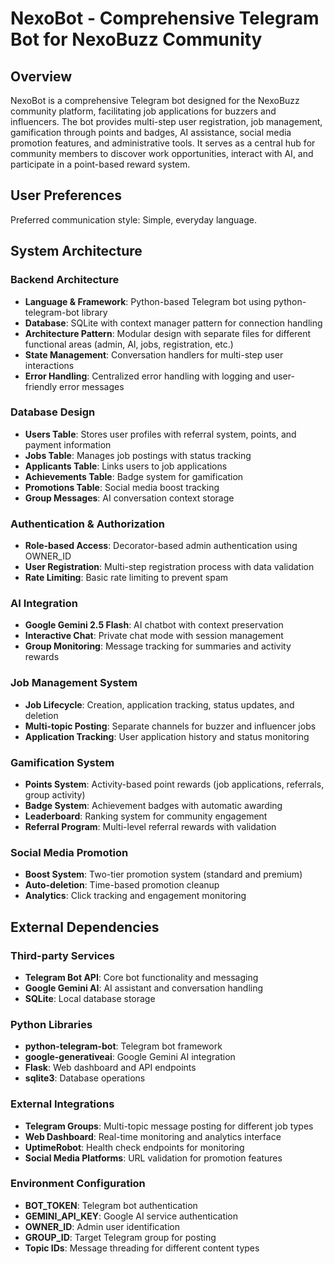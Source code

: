 # NexoBot - Comprehensive Telegram Bot for NexoBuzz Community

## Overview

NexoBot is a comprehensive Telegram bot designed for the NexoBuzz community platform, facilitating job applications for buzzers and influencers. The bot provides multi-step user registration, job management, gamification through points and badges, AI assistance, social media promotion features, and administrative tools. It serves as a central hub for community members to discover work opportunities, interact with AI, and participate in a point-based reward system.

## User Preferences

Preferred communication style: Simple, everyday language.

## System Architecture

### Backend Architecture
- **Language & Framework**: Python-based Telegram bot using python-telegram-bot library
- **Database**: SQLite with context manager pattern for connection handling
- **Architecture Pattern**: Modular design with separate files for different functional areas (admin, AI, jobs, registration, etc.)
- **State Management**: Conversation handlers for multi-step user interactions
- **Error Handling**: Centralized error handling with logging and user-friendly error messages

### Database Design
- **Users Table**: Stores user profiles with referral system, points, and payment information
- **Jobs Table**: Manages job postings with status tracking
- **Applicants Table**: Links users to job applications
- **Achievements Table**: Badge system for gamification
- **Promotions Table**: Social media boost tracking
- **Group Messages**: AI conversation context storage

### Authentication & Authorization
- **Role-based Access**: Decorator-based admin authentication using OWNER_ID
- **User Registration**: Multi-step registration process with data validation
- **Rate Limiting**: Basic rate limiting to prevent spam

### AI Integration
- **Google Gemini 2.5 Flash**: AI chatbot with context preservation
- **Interactive Chat**: Private chat mode with session management
- **Group Monitoring**: Message tracking for summaries and activity rewards

### Job Management System
- **Job Lifecycle**: Creation, application tracking, status updates, and deletion
- **Multi-topic Posting**: Separate channels for buzzer and influencer jobs
- **Application Tracking**: User application history and status monitoring

### Gamification System
- **Points System**: Activity-based point rewards (job applications, referrals, group activity)
- **Badge System**: Achievement badges with automatic awarding
- **Leaderboard**: Ranking system for community engagement
- **Referral Program**: Multi-level referral rewards with validation

### Social Media Promotion
- **Boost System**: Two-tier promotion system (standard and premium)
- **Auto-deletion**: Time-based promotion cleanup
- **Analytics**: Click tracking and engagement monitoring

## External Dependencies

### Third-party Services
- **Telegram Bot API**: Core bot functionality and messaging
- **Google Gemini AI**: AI assistant and conversation handling
- **SQLite**: Local database storage

### Python Libraries
- **python-telegram-bot**: Telegram bot framework
- **google-generativeai**: Google Gemini AI integration
- **Flask**: Web dashboard and API endpoints
- **sqlite3**: Database operations

### External Integrations
- **Telegram Groups**: Multi-topic message posting for different job types
- **Web Dashboard**: Real-time monitoring and analytics interface
- **UptimeRobot**: Health check endpoints for monitoring
- **Social Media Platforms**: URL validation for promotion features

### Environment Configuration
- **BOT_TOKEN**: Telegram bot authentication
- **GEMINI_API_KEY**: Google AI service authentication
- **OWNER_ID**: Admin user identification
- **GROUP_ID**: Target Telegram group for posting
- **Topic IDs**: Message threading for different content types